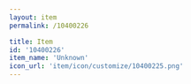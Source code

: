 ```yaml
---
layout: item
permalink: /10400226

title: Item
id: '10400226'
item_name: 'Unknown'
icon_url: 'item/icon/customize/10400225.png'
---
```

